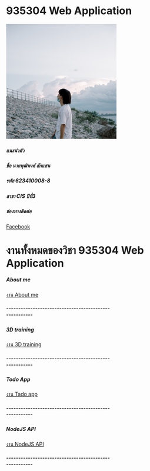 <!-- ## Welcome to GitHub Pages

You can use the [editor on GitHub](https://github.com/Senju14589/puttipong/edit/gh-pages/index.md) to maintain and preview the content for your website in Markdown files.

Whenever you commit to this repository, GitHub Pages will run [Jekyll](https://jekyllrb.com/) to rebuild the pages in your site, from the content in your Markdown files.

### Markdown

Markdown is a lightweight and easy-to-use syntax for styling your writing. It includes conventions for

```markdown
Syntax highlighted code block

# Header 1
## Header 2
### Header 3

- Bulleted
- List

1. Numbered
2. List

**Bold** and _Italic_ and `Code` text

[Link](url) and ![Image](src)
```

For more details see [Basic writing and formatting syntax](https://docs.github.com/en/github/writing-on-github/getting-started-with-writing-and-formatting-on-github/basic-writing-and-formatting-syntax).

### Jekyll Themes

Your Pages site will use the layout and styles from the Jekyll theme you have selected in your [repository settings](https://github.com/Senju14589/puttipong/settings/pages). The name of this theme is saved in the Jekyll `_config.yml` configuration file.

### Support or Contact

Having trouble with Pages? Check out our [documentation](https://docs.github.com/categories/github-pages-basics/) or [contact support](https://support.github.com/contact) and we’ll help you sort it out. -->

# 935304 Web Application 

<div class="profile mr-3"><img src="img/DSC_0778.jpg" alt="..." width="300" class="rounded mb-2 img-thumbnail"></div>
<div class="card" style="width: 18rem;">
  <div class="card-body">
    <h5 class="card-title">แนะนำตัว </h5>
    <h5 class="card-title">ชื่อ นายพุฒิพงศ์ สักแสน</h5>
    <h5 class="card-title">รหัส 623410008-8 </h5>
    <h5 class="card-title">สาขา CIS ปีที่3</h5>
    <h5 class="card-title">ช่องทางติดต่อ </h5>
        <a href="https://www.facebook.com/puttipong.saksaen/">Facebook</a> 
  </div>
</div>

# งานทั้งหมดของวิชา 935304 Web Application 

<div class="card" style="width: 18rem;">
  <div class="card-body">
    <h5 class="card-title">About me </h5>
        <a href="aboutme.html">งาน About me</a>
        <h5 class="card-title">------------------------------------------------------</h5>
  </div>
</div>


<div class="card" style="width: 18rem;">
  <div class="card-body">
    <h5 class="card-title">3D training </h5>
        <a href="model/index.html">งาน 3D training</a>
        <h5 class="card-title">------------------------------------------------------</h5>
  </div>
</div>


<div class="card" style="width: 18rem;">
  <div class="card-body">
    <h5 class="card-title">Todo App </h5>
        <a href="todojs/index.html">งาน Tado app</a>
        <h5 class="card-title">------------------------------------------------------</h5>
  </div>
</div>

<div class="card" style="width: 18rem;">
  <div class="card-body">
    <h5 class="card-title">NodeJS API</h5>
        <a href="https://github.com/Senju14589/NodeJS-CRUD-api-main">งาน NodeJS API</a>
        <h5 class="card-title">------------------------------------------------------</h5>
  </div>
</div>